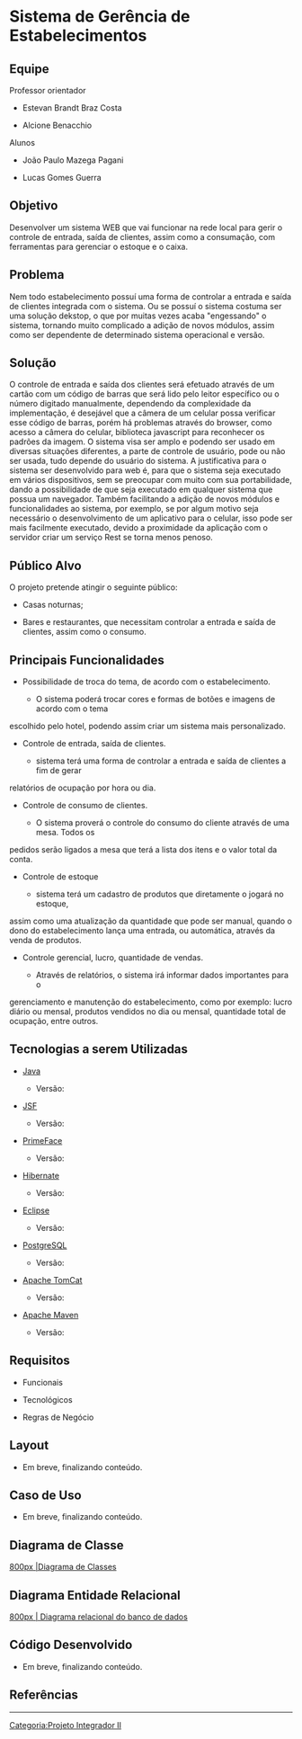 # Sistema de Gerência de Estabelecimentos

## Equipe

Professor orientador  

- Estevan Brandt Braz Costa
- Alcione Benacchio

Alunos  

- João Paulo Mazega Pagani
- Lucas Gomes Guerra

## Objetivo

Desenvolver um sistema WEB que vai funcionar na rede local para gerir o controle de entrada, saída de clientes, assim como a consumação, com ferramentas para gerenciar o estoque e o caixa.

## Problema

Nem todo estabelecimento possuí uma forma de controlar a entrada e saída de clientes integrada com o sistema. Ou se possuí o sistema costuma ser uma solução dekstop, o que por muitas vezes acaba "engessando" o sistema, tornando muito complicado a adição de novos módulos, assim como ser dependente de determinado sistema operacional e versão.

## Solução

O controle de entrada e saída dos clientes será efetuado através de um cartão com um código de barras que será lido pelo leitor específico ou o número digitado manualmente, dependendo da complexidade da implementação, é desejável que a câmera de um celular possa verificar esse código de barras, porém há problemas através do browser, como acesso a câmera do celular, biblioteca javascript para reconhecer os padrões da imagem. O sistema visa ser amplo e podendo ser usado em diversas situações diferentes, a parte de controle de usuário, pode ou não ser usada, tudo depende do usuário do sistema. A justificativa para o sistema ser desenvolvido para web é, para que o sistema seja executado em vários dispositivos, sem se preocupar com muito com sua portabilidade, dando a possibilidade de que seja executado em qualquer sistema que possua um navegador. Também facilitando a adição de novos módulos e funcionalidades ao sistema, por exemplo, se por algum motivo seja necessário o desenvolvimento de um aplicativo para o celular, isso pode ser mais facilmente executado, devido a proximidade da aplicação com o servidor criar um serviço Rest se torna menos penoso.

## Público Alvo

O projeto pretende atingir o seguinte público:

- Casas noturnas;
- Bares e restaurantes, que necessitam controlar a entrada e saída de clientes, assim como o consumo.

## Principais Funcionalidades

- Possibilidade de troca do tema, de acordo com o estabelecimento.
  - O sistema poderá trocar cores e formas de botões e imagens de acordo com o tema

escolhido pelo hotel, podendo assim criar um sistema mais personalizado.

- Controle de entrada, saída de clientes.
  - sistema terá uma forma de controlar a entrada e saída de clientes a fim de gerar

relatórios de ocupação por hora ou dia.

- Controle de consumo de clientes.
  - O sistema proverá o controle do consumo do cliente através de uma mesa. Todos os

pedidos serão ligados a mesa que terá a lista dos itens e o valor total da conta.

- Controle de estoque
  - sistema terá um cadastro de produtos que diretamente o jogará no estoque,

assim como uma atualização da quantidade que pode ser manual, quando o dono do estabelecimento lança uma entrada, ou automática, através da venda de produtos.

- Controle gerencial, lucro, quantidade de vendas.
  - Através de relatórios, o sistema irá informar dados importantes para o

gerenciamento e manutenção do estabelecimento, como por exemplo: lucro diário ou mensal, produtos vendidos no dia ou mensal, quantidade total de ocupação, entre outros.

## Tecnologias a serem Utilizadas

- [Java](https://academy.oracle.com/pt-br/solutions-java.html)
  - Versão:

<!-- -->

- [JSF](https://www.oracle.com/technetwork/java/javaee/javaserverfaces-139869.html)
  - Versão:

<!-- -->

- [PrimeFace](https://www.primefaces.org/)
  - Versão:

<!-- -->

- [Hibernate](https://hibernate.org/)
  - Versão:

<!-- -->

- [Eclipse](https://www.eclipse.org/)
  - Versão:

<!-- -->

- [PostgreSQL](https://www.postgresql.org/)
  - Versão:

<!-- -->

- [Apache TomCat](https://tomcat.apache.org/)
  - Versão:

<!-- -->

- [Apache Maven](https://maven.apache.org/)
  - Versão:

## Requisitos

- Funcionais

<!-- -->

- Tecnológicos

<!-- -->

- Regras de Negócio

## Layout

- Em breve, finalizando conteúdo.

## Caso de Uso

- Em breve, finalizando conteúdo.

## Diagrama de Classe

<a href="Imagem:classDiagram.png" class="wikilink" title=" 800px |Diagrama de Classes"> 800px |Diagrama de Classes</a>

## Diagrama Entidade Relacional

<a href="Imagem:diagramadobancodedados.png" class="wikilink" title=" 800px | Diagrama relacional do banco de dados"> 800px | Diagrama relacional do banco de dados</a>

## Código Desenvolvido

- Em breve, finalizando conteúdo.

## Referências

<references />

------------------------------------------------------------------------

<a href="Categoria:Projeto_Integrador_II" class="wikilink" title="Categoria:Projeto Integrador II">Categoria:Projeto Integrador II</a>
